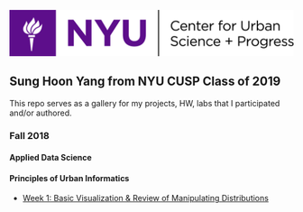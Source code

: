 ![CUSP Logo](./asset/images/cusp_logo.png)

## Sung Hoon Yang from NYU CUSP Class of 2019
This repo serves as a gallery for my projects, HW, labs that I participated and/or authored.

### Fall 2018
#### Applied Data Science
#### Principles of Urban Informatics
* [Week 1: Basic Visualization & Review of Manipulating Distributions](fall18/principles_of_urban_informatics/hw1/basic_viz.ipynb) 
